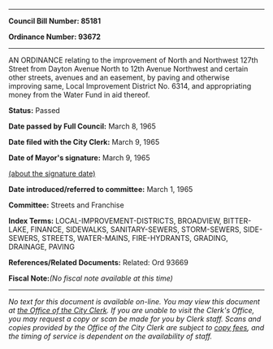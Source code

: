 

********

**Council Bill Number: 85181**
   
**Ordinance Number: 93672**
********

 AN ORDINANCE relating to the improvement of North and Northwest 127th Street from Dayton Avenue North to 12th Avenue Northwest and certain other streets, avenues and an easement, by paving and otherwise improving same, Local Improvement District No. 6314, and appropriating money from the Water Fund in aid thereof.

**Status:** Passed
   
**Date passed by Full Council:** March 8, 1965
   
**Date filed with the City Clerk:** March 9, 1965
   
**Date of Mayor's signature:** March 9, 1965
   
[(about the signature date)](/~public/approvaldate.htm)
   
   
   
**Date introduced/referred to committee:** March 1, 1965
   
**Committee:** Streets and Franchise
   
   
**Index Terms:** LOCAL-IMPROVEMENT-DISTRICTS, BROADVIEW, BITTER-LAKE, FINANCE, SIDEWALKS, SANITARY-SEWERS, STORM-SEWERS, SIDE-SEWERS, STREETS, WATER-MAINS, FIRE-HYDRANTS, GRADING, DRAINAGE, PAVING

**References/Related Documents:** Related: Ord 93669

**Fiscal Note:**_(No fiscal note available at this time)_
********

_No text for this document is available on-line. You may view this document at [the Office of the City Clerk](http://www.seattle.gov/leg/clerk/contactUs.htm). If you are unable to visit the Clerk's Office, you may request a copy or scan be made for you by Clerk staff. Scans and copies provided by the Office of the City Clerk are subject to [copy fees](http://clerk.seattle.gov/~public/clerkfees.htm), and the timing of service is dependent on the availability of staff._

